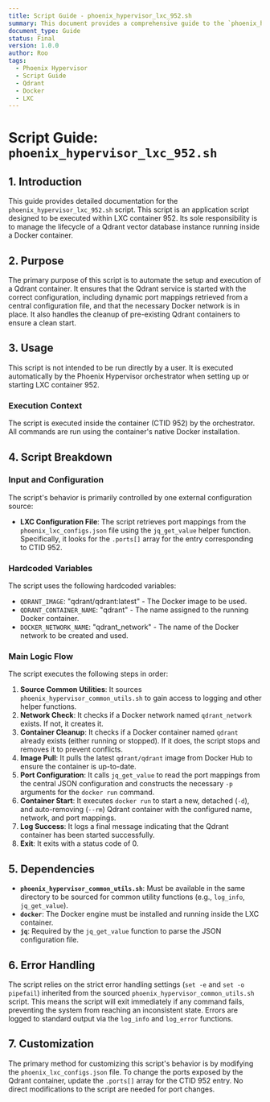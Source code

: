 ```yaml
---
title: Script Guide - phoenix_hypervisor_lxc_952.sh
summary: This document provides a comprehensive guide to the `phoenix_hypervisor_lxc_952.sh` script, detailing its purpose, usage, and functionality for managing a Qdrant vector database container.
document_type: Guide
status: Final
version: 1.0.0
author: Roo
tags:
  - Phoenix Hypervisor
  - Script Guide
  - Qdrant
  - Docker
  - LXC
---
```


# Script Guide: `phoenix_hypervisor_lxc_952.sh`

## 1. Introduction

This guide provides detailed documentation for the `phoenix_hypervisor_lxc_952.sh` script. This script is an application script designed to be executed within LXC container 952. Its sole responsibility is to manage the lifecycle of a Qdrant vector database instance running inside a Docker container.

## 2. Purpose

The primary purpose of this script is to automate the setup and execution of a Qdrant container. It ensures that the Qdrant service is started with the correct configuration, including dynamic port mappings retrieved from a central configuration file, and that the necessary Docker network is in place. It also handles the cleanup of pre-existing Qdrant containers to ensure a clean start.

## 3. Usage

This script is not intended to be run directly by a user. It is executed automatically by the Phoenix Hypervisor orchestrator when setting up or starting LXC container 952.

### Execution Context

The script is executed inside the container (CTID 952) by the orchestrator. All commands are run using the container's native Docker installation.

## 4. Script Breakdown

### Input and Configuration

The script's behavior is primarily controlled by one external configuration source:

*   **LXC Configuration File**: The script retrieves port mappings from the `phoenix_lxc_configs.json` file using the `jq_get_value` helper function. Specifically, it looks for the `.ports[]` array for the entry corresponding to CTID 952.

### Hardcoded Variables

The script uses the following hardcoded variables:

*   `QDRANT_IMAGE`: "qdrant/qdrant:latest" - The Docker image to be used.
*   `QDRANT_CONTAINER_NAME`: "qdrant" - The name assigned to the running Docker container.
*   `DOCKER_NETWORK_NAME`: "qdrant_network" - The name of the Docker network to be created and used.

### Main Logic Flow

The script executes the following steps in order:

1.  **Source Common Utilities**: It sources `phoenix_hypervisor_common_utils.sh` to gain access to logging and other helper functions.
2.  **Network Check**: It checks if a Docker network named `qdrant_network` exists. If not, it creates it.
3.  **Container Cleanup**: It checks if a Docker container named `qdrant` already exists (either running or stopped). If it does, the script stops and removes it to prevent conflicts.
4.  **Image Pull**: It pulls the latest `qdrant/qdrant` image from Docker Hub to ensure the container is up-to-date.
5.  **Port Configuration**: It calls `jq_get_value` to read the port mappings from the central JSON configuration and constructs the necessary `-p` arguments for the `docker run` command.
6.  **Container Start**: It executes `docker run` to start a new, detached (`-d`), and auto-removing (`--rm`) Qdrant container with the configured name, network, and port mappings.
7.  **Log Success**: It logs a final message indicating that the Qdrant container has been started successfully.
8.  **Exit**: It exits with a status code of 0.

## 5. Dependencies

*   **`phoenix_hypervisor_common_utils.sh`**: Must be available in the same directory to be sourced for common utility functions (e.g., `log_info`, `jq_get_value`).
*   **`docker`**: The Docker engine must be installed and running inside the LXC container.
*   **`jq`**: Required by the `jq_get_value` function to parse the JSON configuration file.

## 6. Error Handling

The script relies on the strict error handling settings (`set -e` and `set -o pipefail`) inherited from the sourced `phoenix_hypervisor_common_utils.sh` script. This means the script will exit immediately if any command fails, preventing the system from reaching an inconsistent state. Errors are logged to standard output via the `log_info` and `log_error` functions.

## 7. Customization

The primary method for customizing this script's behavior is by modifying the `phoenix_lxc_configs.json` file. To change the ports exposed by the Qdrant container, update the `.ports[]` array for the CTID 952 entry. No direct modifications to the script are needed for port changes.